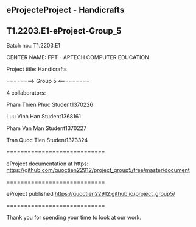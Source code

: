 eProjecteProject - Handicrafts
------------------------------

T1.2203.E1-eProject-Group_5
--------------------------------

Batch no.: T1.2203.E1

CENTER NAME: FPT - APTECH COMPUTER EDUCATION

Project title: Handicrafts

========> Group 5 <=========

4 collaborators:

Pham Thien Phuc         Student1370226

Luu Vinh Han            Student1368161

Pham Van Man            Student1370227

Tran Quoc Tien          Student1373324

============================

eProject documentation at https: https://github.com/quoctien22912/project_group5/tree/master/document

============================

eProject published  https://quoctien22912.github.io/project_group5/

============================

Thank you for spending your time to look at our work.
